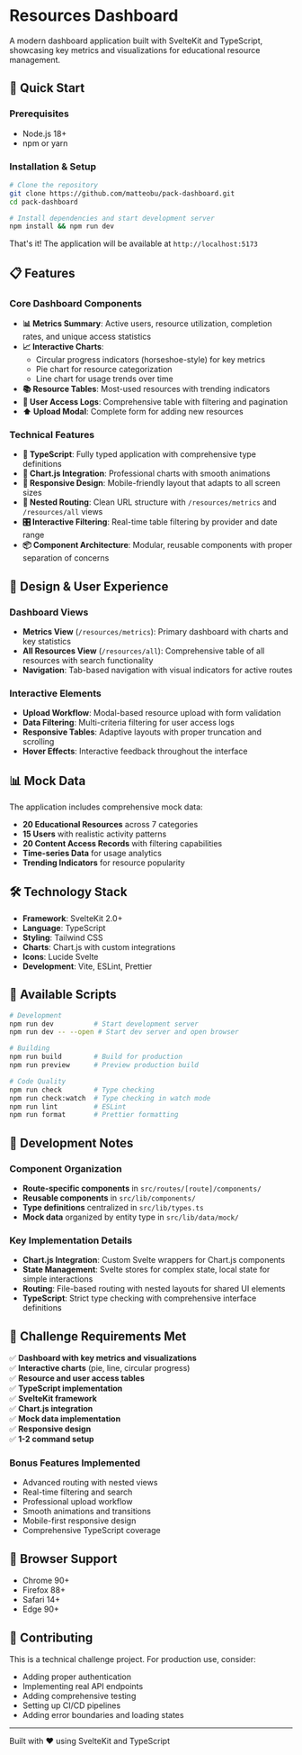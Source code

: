 # Resources Dashboard

A modern dashboard application built with SvelteKit and TypeScript, showcasing key metrics and visualizations for educational resource management.

## 🚀 Quick Start

### Prerequisites

- Node.js 18+
- npm or yarn

### Installation & Setup

```bash
# Clone the repository
git clone https://github.com/matteobu/pack-dashboard.git
cd pack-dashboard

# Install dependencies and start development server
npm install && npm run dev
```

That's it! The application will be available at `http://localhost:5173`

## 📋 Features

### Core Dashboard Components

- **📊 Metrics Summary**: Active users, resource utilization, completion rates, and unique access statistics
- **📈 Interactive Charts**:
  - Circular progress indicators (horseshoe-style) for key metrics
  - Pie chart for resource categorization
  - Line chart for usage trends over time
- **📚 Resource Tables**: Most-used resources with trending indicators
- **👥 User Access Logs**: Comprehensive table with filtering and pagination
- **⬆️ Upload Modal**: Complete form for adding new resources

### Technical Features

- **🎯 TypeScript**: Fully typed application with comprehensive type definitions
- **🎨 Chart.js Integration**: Professional charts with smooth animations
- **📱 Responsive Design**: Mobile-friendly layout that adapts to all screen sizes
- **🔗 Nested Routing**: Clean URL structure with `/resources/metrics` and `/resources/all` views
- **🎛️ Interactive Filtering**: Real-time table filtering by provider and date range
- **📦 Component Architecture**: Modular, reusable components with proper separation of concerns


## 🎨 Design & User Experience

### Dashboard Views

- **Metrics View** (`/resources/metrics`): Primary dashboard with charts and key statistics
- **All Resources View** (`/resources/all`): Comprehensive table of all resources with search functionality
- **Navigation**: Tab-based navigation with visual indicators for active routes

### Interactive Elements

- **Upload Workflow**: Modal-based resource upload with form validation
- **Data Filtering**: Multi-criteria filtering for user access logs
- **Responsive Tables**: Adaptive layouts with proper truncation and scrolling
- **Hover Effects**: Interactive feedback throughout the interface

## 📊 Mock Data

The application includes comprehensive mock data:

- **20 Educational Resources** across 7 categories
- **15 Users** with realistic activity patterns
- **20 Content Access Records** with filtering capabilities
- **Time-series Data** for usage analytics
- **Trending Indicators** for resource popularity

## 🛠️ Technology Stack

- **Framework**: SvelteKit 2.0+
- **Language**: TypeScript
- **Styling**: Tailwind CSS
- **Charts**: Chart.js with custom integrations
- **Icons**: Lucide Svelte
- **Development**: Vite, ESLint, Prettier

## 🚀 Available Scripts

```bash
# Development
npm run dev          # Start development server
npm run dev -- --open # Start dev server and open browser

# Building
npm run build        # Build for production
npm run preview      # Preview production build

# Code Quality
npm run check        # Type checking
npm run check:watch  # Type checking in watch mode
npm run lint         # ESLint
npm run format       # Prettier formatting
```

## 🔧 Development Notes

### Component Organization

- **Route-specific components** in `src/routes/[route]/components/`
- **Reusable components** in `src/lib/components/`
- **Type definitions** centralized in `src/lib/types.ts`
- **Mock data** organized by entity type in `src/lib/data/mock/`

### Key Implementation Details

- **Chart.js Integration**: Custom Svelte wrappers for Chart.js components
- **State Management**: Svelte stores for complex state, local state for simple interactions
- **Routing**: File-based routing with nested layouts for shared UI elements
- **TypeScript**: Strict type checking with comprehensive interface definitions

## 🎯 Challenge Requirements Met

✅ **Dashboard with key metrics and visualizations**  
✅ **Interactive charts** (pie, line, circular progress)  
✅ **Resource and user access tables**  
✅ **TypeScript implementation**  
✅ **SvelteKit framework**  
✅ **Chart.js integration**  
✅ **Mock data implementation**  
✅ **Responsive design**  
✅ **1-2 command setup**

### Bonus Features Implemented

- Advanced routing with nested views
- Real-time filtering and search
- Professional upload workflow
- Smooth animations and transitions
- Mobile-first responsive design
- Comprehensive TypeScript coverage

## 📱 Browser Support

- Chrome 90+
- Firefox 88+
- Safari 14+
- Edge 90+

## 🤝 Contributing

This is a technical challenge project. For production use, consider:

- Adding proper authentication
- Implementing real API endpoints
- Adding comprehensive testing
- Setting up CI/CD pipelines
- Adding error boundaries and loading states

---

Built with ❤️ using SvelteKit and TypeScript
